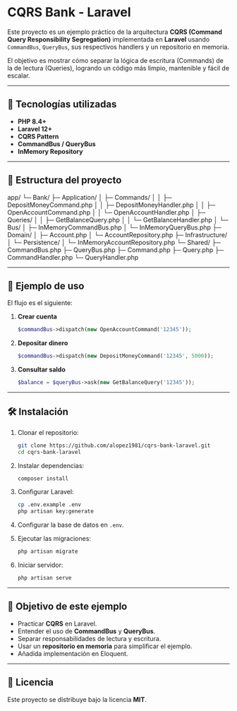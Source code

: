 # CQRS Bank - Laravel

Este proyecto es un ejemplo práctico de la arquitectura **CQRS (Command Query Responsibility Segregation)** implementada
en **Laravel** usando `CommandBus`, `QueryBus`, sus respectivos handlers y un repositorio en memoria.

El objetivo es mostrar cómo separar la lógica de escritura (Commands) de la de lectura (Queries), logrando un código más
limpio, mantenible y fácil de escalar.

---

## 🚀 Tecnologías utilizadas

- **PHP 8.4+**
- **Laravel 12+**
- **CQRS Pattern**
- **CommandBus / QueryBus**
- **InMemory Repository**

---

## 📂 Estructura del proyecto

app/
└─ Bank/
├─ Application/
│ ├─ Commands/
│ │ ├─ DepositMoneyCommand.php
│ │ ├─ DepositMoneyHandler.php
│ │ ├─ OpenAccountCommand.php
│ │ └─ OpenAccountHandler.php
│ ├─ Queries/
│ │ ├─ GetBalanceQuery.php
│ │ └─ GetBalanceHandler.php
│ └─ Bus/
│ ├─ InMemoryCommandBus.php
│ └─ InMemoryQueryBus.php
├─ Domain/
│ ├─ Account.php
│ └─ AccountRepository.php
├─ Infrastructure/
│ └─ Persistence/
│ └─ InMemoryAccountRepository.php
└─ Shared/
├─ CommandBus.php
├─ QueryBus.php
├─ Command.php
├─ Query.php
├─ CommandHandler.php
└─ QueryHandler.php








---

## 📜 Ejemplo de uso

El flujo es el siguiente:

1. **Crear cuenta**
    ```php
    $commandBus->dispatch(new OpenAccountCommand('12345'));
    ```

2. **Depositar dinero**
    ```php
    $commandBus->dispatch(new DepositMoneyCommand('12345', 5000));
    ```

3. **Consultar saldo**
    ```php
    $balance = $queryBus->ask(new GetBalanceQuery('12345'));
    ```

---

## 🛠 Instalación

1. Clonar el repositorio:
    ```bash
    git clone https://github.com/alopez1981/cqrs-bank-laravel.git
    cd cqrs-bank-laravel
    ```

2. Instalar dependencias:
    ```bash
    composer install
    ```

3. Configurar Laravel:
    ```bash
    cp .env.example .env
    php artisan key:generate
    ```

4. Configurar la base de datos en `.env`.

5. Ejecutar las migraciones:
    ```bash
    php artisan migrate
    ```

6. Iniciar servidor:
    ```bash
    php artisan serve
    ```

---

## 🎯 Objetivo de este ejemplo

- Practicar **CQRS** en Laravel.
- Entender el uso de **CommandBus** y **QueryBus**.
- Separar responsabilidades de lectura y escritura.
- Usar un **repositorio en memoria** para simplificar el ejemplo.
- Añadida implementación en Eloquent.

---

## 📄 Licencia

Este proyecto se distribuye bajo la licencia **MIT**.


